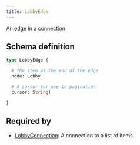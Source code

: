 ```yaml
---
title: LobbyEdge
---
```


<p>An edge in a connection</p>


## Schema definition
```graphql
type LobbyEdge {

  # The item at the end of the edge
  node: Lobby 

  # A cursor for use in pagination
  cursor: String! 

}
```
## Required by
* [LobbyConnection](graphql/schema/lobbyconnection.md): A connection to a list of items.
